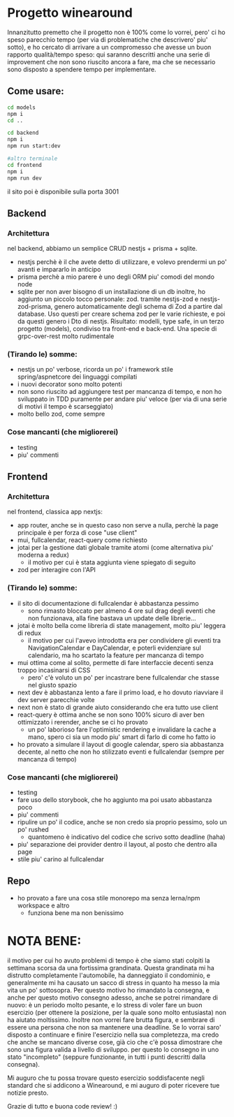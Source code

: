 # Progetto winearound

Innanzitutto premetto che il progetto non è 100% come lo vorrei, pero' ci ho speso parecchio tempo (per via di problematiche che descrivero' piu' sotto), e ho cercato di arrivare a un compromesso che avesse un buon rapporto qualità/tempo speso: qui saranno descritti anche una serie di improvement che non sono riuscito ancora a fare, ma che se necessario sono disposto a spendere tempo per implementare.

## Come usare:

```bash
cd models 
npm i
cd ..

cd backend
npm i 
npm run start:dev

#altro terminale
cd frontend
npm i 
npm run dev
```

il sito poi è disponibile sulla porta 3001


## Backend

### Architettura

nel backend, abbiamo un semplice CRUD nestjs + prisma + sqlite. 
- nestjs perchè è il che avete detto di utilizzare, e volevo prendermi un po' avanti e impararlo in anticipo
- prisma perchè a mio parere è uno degli ORM piu' comodi del mondo node
- sqlite per non aver bisogno di un installazione di un db
inoltre, ho aggiunto un piccolo tocco personale: zod.
tramite nestjs-zod e nestjs-zod-prisma, genero automaticamente degli schema di Zod a partire dal database. Uso questi per creare schema zod per le varie richieste, e poi da questi genero i Dto di nestjs.
Risultato: modelli, type safe, in un terzo progetto (models), condiviso tra front-end e back-end. Una specie di grpc-over-rest molto rudimentale

### (Tirando le) somme:
- nestjs un po' verbose, ricorda un po' i framework stile spring/aspnetcore dei linguaggi compilati
- i nuovi decorator sono molto potenti
- non sono riuscito ad aggiungere test per mancanza di tempo, e non ho sviluppato in TDD puramente per andare piu' veloce (per via di una serie di motivi il tempo è scarseggiato)
- molto bello zod, come sempre

### Cose mancanti (che migliorerei)

- testing
- piu' commenti

## Frontend

### Architettura

nel frontend, classica app nextjs:
- app router, anche se in questo caso non serve a nulla, perchè la page principale è per forza di cose "use client"
- mui, fullcalendar, react-query come richiesto
- jotai per la gestione dati globale tramite atomi (come alternativa piu' moderna a redux)
  - il motivo per cui è stata aggiunta viene spiegato di seguito
- zod per interagire con l'API

### (Tirando le) somme:

- il sito di documentazione di fullcalendar è abbastanza pessimo
  - sono rimasto bloccato per almeno 4 ore sul drag degli eventi che non funzionava, alla fine bastava un update delle librerie...
- jotai è molto bella come libreria di state management, molto piu' leggera di redux
  - il motivo per cui l'avevo introdotta era per condividere gli eventi tra NavigationCalendar e DayCalendar, e poterli evidenziare sul calendario, ma ho scartato la feature per mancanza di tempo
- mui ottima come al solito, permette di fare interfaccie decenti senza troppo incasinarsi di CSS
  - pero' c'è voluto un po' per incastrare bene fullcalendar che stasse nel giusto spazio
- next dev è abbastanza lento a fare il primo load, e ho dovuto riavviare il dev server parecchie volte
- next non è stato di grande aiuto considerando che era tutto use client
- react-query è ottima anche se non sono 100% sicuro di aver ben ottimizzato i rerender, anche se ci ho provato
  - un po' laborioso fare l'optimistic rendering e invalidare la cache a mano, spero ci sia un modo piu' smart di farlo di come ho fatto io
- ho provato a simulare il layout di google calendar, spero sia abbastanza decente, al netto che non ho stilizzato eventi e fullcalendar (sempre per mancanza di tempo)

### Cose mancanti (che migliorerei)

- testing
- fare uso dello storybook, che ho aggiunto ma poi usato abbastanza poco
- piu' commenti
- ripulire un po' il codice, anche se non credo sia proprio pessimo, solo un po' rushed
  - quantomeno è indicativo del codice che scrivo sotto deadline (haha)
- piu' separazione dei provider dentro il layout, al posto che dentro alla page
- stile piu' carino al fullcalendar

## Repo

- ho provato a fare una cosa stile monorepo ma senza lerna/npm workspace e altro
  - funziona bene ma non benissimo


# NOTA BENE:

il motivo per cui ho avuto problemi di tempo è che siamo stati colpiti la settimana scorsa da una fortissima grandinata.
Questa grandinata mi ha distrutto completamente l'automobile, ha danneggiato il condominio, e generalmente mi ha causato un sacco di stress in quanto ha messo la mia vita un po' sottosopra.
Per questo motivo ho rimandato la consegna, e anche per questo motivo consegno adesso, anche se potrei rimandare di nuovo: è un periodo molto pesante, e lo stress di voler fare un buon esercizio (per ottenere la posizione, per la quale sono molto entusiasta) non ha aiutato moltissimo. Inoltre non vorrei fare brutta figura, e sembrare di essere una persona che non sa mantenere una deadline.
Se lo vorrai saro' disposto a continuare e finire l'esercizio nella sua completezza, ma credo che anche se mancano diverse cose, già cio che c'è possa dimostrare che sono una figura valida a livello di sviluppo. per questo lo consegno in uno stato "incompleto" (seppure funzionante, in tutti i punti descritti dalla consegna).

Mi auguro che tu possa trovare questo esercizio soddisfacente negli standard che si addicono a Winearound, e mi auguro di poter ricevere tue notizie presto.

Grazie di tutto e buona code review! :)